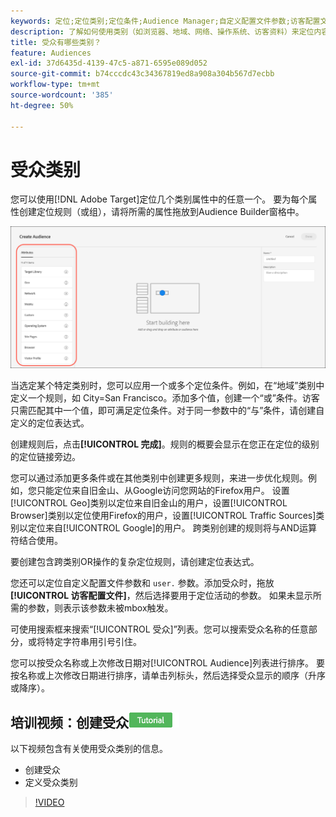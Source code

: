 ```yaml
---
keywords: 定位;定位类别;定位条件;Audience Manager;自定义配置文件参数;访客配置文件;自定义用户参数;定位规则
description: 了解如何使用类别（如浏览器、地域、网络、操作系统、访客资料）来定位内容。
title: 受众有哪些类别？
feature: Audiences
exl-id: 37d6435d-4139-47c5-a871-6595e089d052
source-git-commit: b74cccdc43c34367819ed8a908a304b567d7ecbb
workflow-type: tm+mt
source-wordcount: '385'
ht-degree: 50%

---
```


# 受众类别

您可以使用[!DNL Adobe Target]定位几个类别属性中的任意一个。 要为每个属性创建定位规则（或组），请将所需的属性拖放到Audience Builder窗格中。

![受众属性](/help/c-target/c-audiences/assets/attributes.png)

当选定某个特定类别时，您可以应用一个或多个定位条件。例如，在“地域”类别中定义一个规则，如 City=San Francisco。添加多个值，创建一个“或”条件。访客只需匹配其中一个值，即可满足定位条件。对于同一参数中的“与”条件，请创建自定义的定位表达式。

创建规则后，点击&#x200B;**[!UICONTROL 完成]**。规则的概要会显示在您正在定位的级别的定位链接旁边。

您可以通过添加更多条件或在其他类别中创建更多规则，来进一步优化规则。例如，您只能定位来自旧金山、从Google访问您网站的Firefox用户。 设置[!UICONTROL Geo]类别以定位来自旧金山的用户，设置[!UICONTROL Browser]类别以定位使用Firefox的用户，设置[!UICONTROL Traffic Sources]类别以定位来自[!UICONTROL Google]的用户。 跨类别创建的规则将与AND运算符结合使用。

要创建包含跨类别OR操作的复杂定位规则，请创建定位表达式。

您还可以定位自定义配置文件参数和 `user.` 参数。添加受众时，拖放&#x200B;**[!UICONTROL 访客配置文件]**，然后选择要用于定位活动的参数。 如果未显示所需的参数，则表示该参数未被mbox触发。

可使用搜索框来搜索“[!UICONTROL 受众]”列表。您可以搜索受众名称的任意部分，或将特定字符串用引号引住。

您可以按受众名称或上次修改日期对[!UICONTROL Audience]列表进行排序。 要按名称或上次修改日期进行排序，请单击列标头，然后选择受众显示的顺序（升序或降序）。

## 培训视频：创建受众![教程徽章](/help/assets/tutorial.png)

以下视频包含有关使用受众类别的信息。

* 创建受众
* 定义受众类别

>[!VIDEO](https://video.tv.adobe.com/v/17392)
